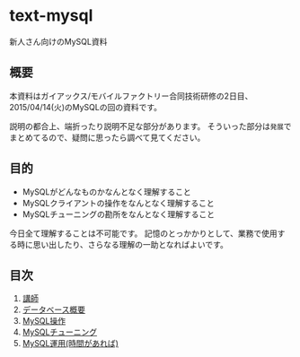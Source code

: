 # text-mysql

新人さん向けのMySQL資料

## 概要

本資料はガイアックス/モバイルファクトリー合同技術研修の2日目、2015/04/14(火)のMySQLの回の資料です。

説明の都合上、端折ったり説明不足な部分があります。
そういった部分は`発展`でまとめてるので、疑問に思ったら調べて見てください。

## 目的

- MySQLがどんなものかなんとなく理解すること
- MySQLクライアントの操作をなんとなく理解すること
- MySQLチューニングの勘所をなんとなく理解すること

今日全て理解することは不可能です。
記憶のとっかかりとして、業務で使用する時に思い出したり、さらなる理解の一助となればよいです。

## 目次

1. [講師](docs/00_presenter.md)
1. [データベース概要](docs/01_overview.md)
1. [MySQL操作](docs/02_manipulation.md)
1. [MySQLチューニング](docs/03_tuning.md)
1. [MySQL運用(時間があれば)](docs/04_operation.md)


